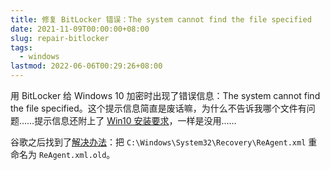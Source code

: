 ```yaml
---
title: 修复 BitLocker 错误：The system cannot find the file specified
date: 2021-11-09T00:00:00+08:00
slug: repair-bitlocker
tags:
  - windows
lastmod: 2022-06-06T00:29:26+08:00
---
```


用 BitLocker 给 Windows 10 加密时出现了错误信息：The system cannot find the file specified。这个提示信息简直是废话嘛，为什么不告诉我哪个文件有问题……提示信息还附上了 [Win10 安装要求](https://www.microsoft.com/en-us/windows/windows-10-specifications)，一样是没用……

谷歌之后找到了[解决办法](https://social.technet.microsoft.com/Forums/windows/en-US/51947c62-dbcb-4613-b10d-707ff8b61d0d/bitlocker-quotthe-system-cannot-find-the-file-specifiedquot)：把 `C:\Windows\System32\Recovery\ReAgent.xml` 重命名为 `ReAgent.xml.old`。

